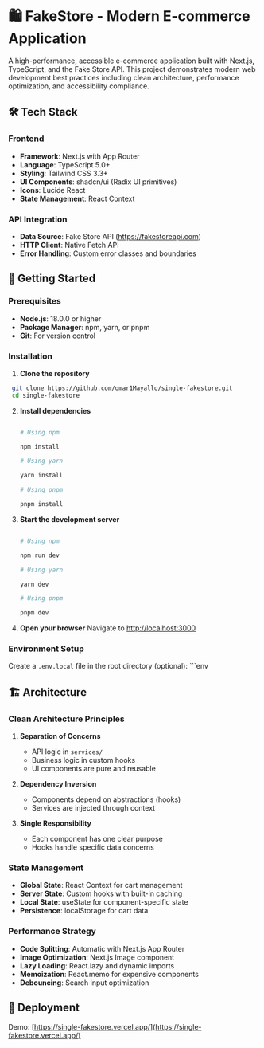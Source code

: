 # 🛍️ FakeStore - Modern E-commerce Application

A high-performance, accessible e-commerce application built with Next.js, TypeScript, and the Fake Store API. This project demonstrates modern web development best practices including clean architecture, performance optimization, and accessibility compliance.

## 🛠️ Tech Stack

### Frontend

- **Framework**: Next.js with App Router
- **Language**: TypeScript 5.0+
- **Styling**: Tailwind CSS 3.3+
- **UI Components**: shadcn/ui (Radix UI primitives)
- **Icons**: Lucide React
- **State Management**: React Context

### API Integration

- **Data Source**: Fake Store API (https://fakestoreapi.com)
- **HTTP Client**: Native Fetch API
- **Error Handling**: Custom error classes and boundaries

## 🚀 Getting Started

### Prerequisites

- **Node.js**: 18.0.0 or higher
- **Package Manager**: npm, yarn, or pnpm
- **Git**: For version control

### Installation

1. **Clone the repository**

```bash
 git clone https://github.com/omar1Mayallo/single-fakestore.git
 cd single-fakestore
```

2. **Install dependencies**

   ```bash

   # Using npm

   npm install

   # Using yarn

   yarn install

   # Using pnpm

   pnpm install
   ```

3. **Start the development server**

   ```bash

   # Using npm

   npm run dev

   # Using yarn

   yarn dev

   # Using pnpm

   pnpm dev
   ```

4. **Open your browser**
   Navigate to [http://localhost:3000](http://localhost:3000)

### Environment Setup

Create a `.env.local` file in the root directory (optional):
\`\`\`env

## 🏗️ Architecture

### Clean Architecture Principles

1. **Separation of Concerns**

   - API logic in `services/`
   - Business logic in custom hooks
   - UI components are pure and reusable

2. **Dependency Inversion**

   - Components depend on abstractions (hooks)
   - Services are injected through context

3. **Single Responsibility**
   - Each component has one clear purpose
   - Hooks handle specific data concerns

### State Management

- **Global State**: React Context for cart management
- **Server State**: Custom hooks with built-in caching
- **Local State**: useState for component-specific state
- **Persistence**: localStorage for cart data

### Performance Strategy

- **Code Splitting**: Automatic with Next.js App Router
- **Image Optimization**: Next.js Image component
- **Lazy Loading**: React.lazy and dynamic imports
- **Memoization**: React.memo for expensive components
- **Debouncing**: Search input optimization

## 🚀 Deployment

Demo: [https://single-fakestore.vercel.app/](https://single-fakestore.vercel.app/)
